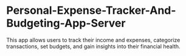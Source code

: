 # Personal-Expense-Tracker-And-Budgeting-App-Server
This app allows users to track their income and expenses, categorize transactions, set budgets, and gain insights into their financial health.
